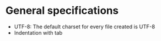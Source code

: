 # General specifications

* UTF-8: The default charset for every file created is UTF-8
* Indentation with tab
